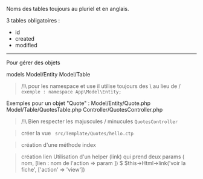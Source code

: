 Noms des tables toujours au pluriel et en anglais.

3 tables obligatoires :

- id
- created
- modified



---------------------------

Pour gérer des objets

models
Model/Entity
Model/Table


> /!\ pour les namespace et use il utilise toujours des \ au lieu de /
`exemple : namespace App\Model\Entity;`

Exemples pour un objet "Quote" :
Model/Entity/Quote.php
Model/Table/QuotesTable.php
Controller/QuotesController.php

> /!\ Bien respecter les majuscules / minucules
`QuotesController`

> créer la vue
` src/Template/Quotes/hello.ctp`

> création d'une méthode index

> création lien
Utilisation d'un helper (link) qui prend deux params ( nom, [lien : nom de l'action => param ])
$ $this->Html->link('voir la fiche', ['action' => 'view'])
